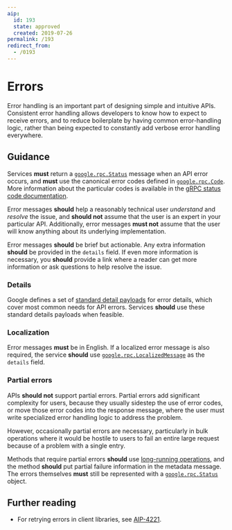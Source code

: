 ```yaml
---
aip:
  id: 193
  state: approved
  created: 2019-07-26
permalink: /193
redirect_from:
  - /0193
---
```


# Errors

Error handling is an important part of designing simple and intuitive APIs.
Consistent error handling allows developers to know how to expect to receive
errors, and to reduce boilerplate by having common error-handling logic, rather
than being expected to constantly add verbose error handling everywhere.

## Guidance

Services **must** return a [`google.rpc.Status`][] message when an API error
occurs, and **must** use the canonical error codes defined in
[`google.rpc.Code`][]. More information about the particular codes is available
in the [gRPC status code documentation][].

Error messages **should** help a reasonably technical user _understand_ and
_resolve_ the issue, and **should not** assume that the user is an expert in
your particular API. Additionally, error messages **must not** assume that
the user will know anything about its underlying implementation.

Error messages **should** be brief but actionable. Any extra information **should** be
provided in the `details` field. If even more information is necessary, you
**should** provide a link where a reader can get more information or ask
questions to help resolve the issue.

### Details

Google defines a set of [standard detail payloads][details] for error details,
which cover most common needs for API errors. Services **should** use these
standard details payloads when feasible.

### Localization

Error messages **must** be in English. If a localized error message is also
required, the service **should** use [`google.rpc.LocalizedMessage`][details]
as the `details` field.

### Partial errors

APIs **should not** support partial errors. Partial errors add significant
complexity for users, because they usually sidestep the use of error codes, or
move those error codes into the response message, where the user must write
specialized error handling logic to address the problem.

However, occasionally partial errors are necessary, particularly in bulk
operations where it would be hostile to users to fail an entire large request
because of a problem with a single entry.

Methods that require partial errors **should** use [long-running operations][],
and the method **should** put partial failure information in the metadata
message. The errors themselves **must** still be represented with a
[`google.rpc.Status`][] object.

## Further reading

- For retrying errors in client libraries, see [AIP-4221][].

<!-- prettier-ignore-start -->
[aip-4221]: ./client-libraries/4221.md
[details]: https://github.com/googleapis/api-common-protos/blob/master/google/rpc/error_details.proto
[grpc status code documentation]: https://github.com/grpc/grpc/blob/master/doc/statuscodes.md
[`google.rpc.Code`]: https://github.com/googleapis/api-common-protos/blob/master/google/rpc/code.proto
[`google.rpc.Status`]: https://github.com/googleapis/api-common-protos/blob/master/google/rpc/status.proto
[long-running operations]: ./0151.md
<!-- prettier-ignore-end -->
